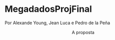 # MegadadosProjFinal

<bold> Por Alexande Young, Jean Luca e Pedro de la Peña </bold>

<header> A proposta </header>


